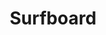---
title: Surfboard
description: See our surfboards
bannerh1: Surfboards
layout: surf
slug: surfboards
---